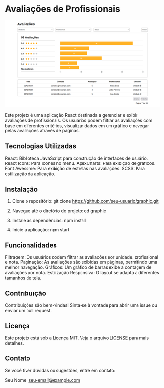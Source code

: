 # Avaliações de Profissionais

![Banner do Projeto](./src/assets/img/graphic.png)

Este projeto é uma aplicação React destinada a gerenciar e exibir avaliações de profissionais. Os usuários podem filtrar as avaliações com base em diferentes critérios, visualizar dados em um gráfico e navegar pelas avaliações através de páginas.

## Tecnologias Utilizadas
React: Biblioteca JavaScript para construção de interfaces de usuário.
React Icons: Para ícones no menu.
ApexCharts: Para exibição de gráficos.
Font Awesome: Para exibição de estrelas nas avaliações.
SCSS: Para estilização da aplicação.

## Instalação
1. Clone o repositório:
   git clone https://github.com/seu-usuario/graphic.git
   
2. Navegue até o diretório do projeto:
   cd graphic
   
3. Instale as dependências:
   npm install
   
4. Inicie a aplicação:
   npm start

## Funcionalidades
Filtragem: Os usuários podem filtrar as avaliações por unidade, profissional e nota.
Paginação: As avaliações são exibidas em páginas, permitindo uma melhor navegação.
Gráficos: Um gráfico de barras exibe a contagem de avaliações por nota.
Estilização Responsiva: O layout se adapta a diferentes tamanhos de tela.

## Contribuição
Contribuições são bem-vindas! Sinta-se à vontade para abrir uma issue ou enviar um pull request.

## Licença
Este projeto está sob a Licença MIT. Veja o arquivo [LICENSE](LICENSE) para mais detalhes.

## Contato
Se você tiver dúvidas ou sugestões, entre em contato:

Seu Nome: seu-email@example.com